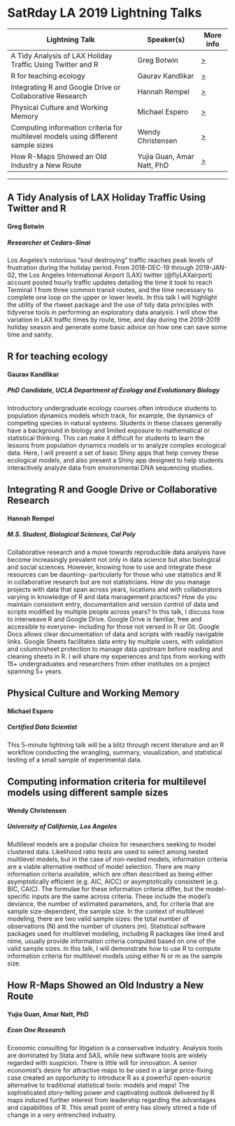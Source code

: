# SatRday LA 2019 Lightning Talks

Lightning Talk | Speaker(s) | More info
------------------------------------|------------------------|--------
A Tidy Analysis of LAX Holiday Traffic Using Twitter and R | Greg Botwin | [>](#A-Tidy-Analysis-of-LAX-Holiday-Traffic-Using-Twitter-and-R)
R for teaching ecology | Gaurav Kandlikar | [>](#R-for-teaching-ecology)
Integrating R and Google Drive or Collaborative Research | Hannah Rempel | [>](#Integrating-R-and-Google-Drive-or-Collaborative-Research)
Physical Culture and Working Memory | Michael Espero | [>](#Physical-Culture-and-Working-Memory)
Computing information criteria for multilevel models using different sample sizes | Wendy Christensen | [>](#Computing-information-criteria-for-multilevel-models-using-different-sample-sizes)
How R-Maps Showed an Old Industry a New Route | Yujia Guan, Amar Natt, PhD | [>](#How-RMaps-Showed-an-Old-Industry-a-New-Route)
---

## A Tidy Analysis of LAX Holiday Traffic Using Twitter and R
#### Greg Botwin
##### Researcher at Cedars-Sinai
Los Angeles’s notorious “soul destroying” traffic reaches peak levels of frustration during the holiday period. From 2018-DEC-19 through 2019-JAN-02, the Los Angeles International Airport (LAX) twitter (@flyLAXairport) account posted hourly traffic updates detailing the time it took to reach Terminal 1 from three common transit routes, and the time necessary to complete one loop on the upper or lower levels. In this talk I will highlight the utility of the rtweet package and the use of tidy data principles with tidyverse tools in performing an exploratory data analysis. I will show the variation in LAX traffic times by route, time, and day during the 2018-2019 holiday season and generate some basic advice on how one can save some time and sanity.


## R for teaching ecology
#### Gaurav Kandlikar
##### PhD Candidate, UCLA Department of Ecology and Evolutionary Biology
Introductory undergraduate ecology courses often introduce students to population dynamics models which track, for example, the dynamics of competing species in natural systems. Students in these classes generally have a background in biology and limited exposure to mathematical or statistical thinking. This can make it difficult for students to learn the lessons from population dynamics models or to analyze complex ecological data. Here, I will present a set of basic Shiny apps that help convey these ecological models, and also present a Shiny app designed to help students interactively analyze data from environmental DNA sequencing studies.


## Integrating R and Google Drive or Collaborative Research
#### Hannah Rempel
##### M.S. Student, Biological Sciences, Cal Poly
Collaborative research and a move towards reproducible data analysis have become increasingly prevalent not only in data science but also biological and social sciences. However, knowing how to use and integrate these resources can be daunting– particularly for those who use statistics and R in collaborative research but are not statisticians. How do you manage projects with data that span across years, locations and with collaborators varying in knowledge of R and data management practices? How do you maintain consistent entry, documentation and version control of data and scripts modified by multiple people across years? In this talk, I discuss how to interweave R and Google Drive. Google Drive is familiar, free and accessible to everyone– including for those not versed in R or Git. Google Docs allows clear documentation of data and scripts with readily navigable links. Google Sheets facilitates data entry by multiple users, with validation and column/sheet protection to manage data upstream before reading and cleaning sheets in R. I will share my experiences and tips from working with 15+ undergraduates and researchers from other institutes on a project spanning 5+ years.


## Physical Culture and Working Memory
#### Michael Espero
##### Certified Data Scientist
This 5-minute lightning talk will be a blitz through recent literature and an R workflow conducting the wrangling, summary, visualization, and statistical testing of a small sample of experimental data.


## Computing information criteria for multilevel models using different sample sizes
#### Wendy Christensen
##### University of California, Los Angeles
Multilevel models are a popular choice for researchers seeking to model clustered data. Likelihood ratio tests are used to select among nested multilevel models, but in the case of non-nested models, information criteria are a viable alternative method of model selection. There are many information criteria available, which are often described as being either asymptotically efficient (e.g. AIC, AICC) or asymptotically consistent (e.g. BIC, CAIC). The formulae for these information criteria differ, but the model-specific inputs are the same across criteria. These include the model’s deviance, the number of estimated parameters, and, for criteria that are sample size-dependent, the sample size. In the context of multilevel modeling, there are two valid sample sizes: the total number of observations (N) and the number of clusters (m). Statistical software packages used for multilevel modeling, including R packages like lme4 and nlme, usually provide information criteria computed based on one of the valid sample sizes. In this talk, I will demonstrate how to use R to compute information criteria for multilevel models using either N or m as the sample size. 


## How R-Maps Showed an Old Industry a New Route
#### Yujia Guan, Amar Natt, PhD
##### Econ One Research
Economic consulting for litigation is a conservative industry. Analysis tools are dominated by Stata and SAS, while new software tools are widely regarded with suspicion. There is little will for innovation. A senior economist’s desire for attractive maps to be used in a large price-fixing case created an opportunity to introduce R as a powerful open-source alternative to traditional statistical tools: models and maps! The sophisticated story-telling power and captivating outlook delivered by R maps induced further interest from leadership regarding the advantages and capabilities of R. This small point of entry has slowly stirred a tide of change in a very entrenched industry.
